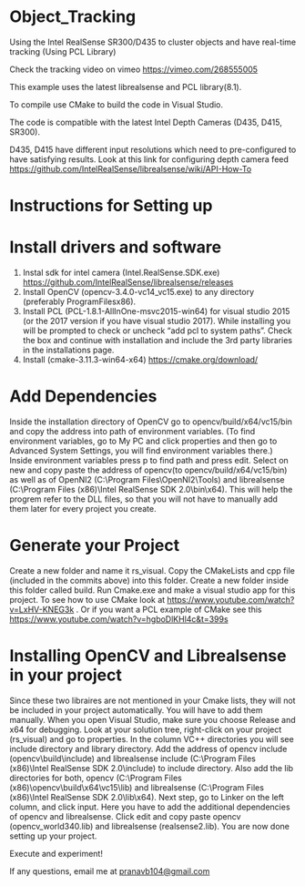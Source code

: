 # Object_Tracking
Using the Intel RealSense SR300/D435 to cluster objects and have real-time tracking (Using PCL Library)

Check the tracking video on vimeo https://vimeo.com/268555005

This example uses the latest librealsense and PCL library(8.1).

To compile use CMake to build the code in Visual Studio.

The code is compatible with the latest Intel Depth Cameras (D435, D415, SR300).

D435, D415 have different input resolutions which need to pre-configured to have satisfying results. 
Look at this link for configuring depth camera feed https://github.com/IntelRealSense/librealsense/wiki/API-How-To 

# Instructions for Setting up

# Install drivers and software 
1.	Instal sdk for intel camera (Intel.RealSense.SDK.exe) https://github.com/IntelRealSense/librealsense/releases 
2.	Install OpenCV (opencv-3.4.0-vc14_vc15.exe) to any directory (preferably ProgramFilesx86).
3.	Install PCL (PCL-1.8.1-AllInOne-msvc2015-win64) for visual studio 2015 (or the 2017 version if you have visual studio 2017). While installing you will be prompted to check or uncheck “add pcl to system paths”. Check the box and continue with installation and include the 3rd party libraries in the installations page. 
4.	Install (cmake-3.11.3-win64-x64)  https://cmake.org/download/ 

# Add Dependencies 
Inside the installation directory of OpenCV go to opencv/build/x64/vc15/bin and copy the address into path of environment variables. (To find environment variables, go to My PC and click properties and then go to Advanced System Settings, you will find environment variables there.)
Inside environment variables press p to find path and press edit. Select on new and copy paste the address of opencv(to opencv/build/x64/vc15/bin) as well as of OpenNI2 (C:\Program Files\OpenNI2\Tools)  and librealsense (C:\Program Files (x86)\Intel RealSense SDK 2.0\bin\x64).
This will help the progrem refer to the DLL files, so that you will not have to manually add them later for every project you create. 

# Generate your Project
Create a new folder and name it rs_visual. Copy the CMakeLists and cpp file (included in the commits above) into this folder. Create a new folder inside this folder called build. Run Cmake.exe and make a visual studio app for this project. To see how to use CMake look at https://www.youtube.com/watch?v=LxHV-KNEG3k . Or if you want a PCL example of CMake see this https://www.youtube.com/watch?v=hgboDlKHl4c&t=399s 

# Installing OpenCV and Librealsense in your project
Since these two libraires are not mentioned in your Cmake lists, they will not be included in your project automatically. You will have to add them manually.
When you open Visual Studio, make sure you choose Release and x64 for debugging. Look at your solution tree, right-click on your project (rs_visual) and go to properties. In the column VC++ directories you will see include directory and library directory. Add the address of opencv include (opencv\build\include) and librealsense include (C:\Program Files (x86)\Intel RealSense SDK 2.0\include) to include directory. Also add the lib directories for both, opencv (C:\Program Files (x86)\opencv\build\x64\vc15\lib) and librealsense (C:\Program Files (x86)\Intel RealSense SDK 2.0\lib\x64).
Next step, go to Linker on the left column, and click input. Here you have to add the additional dependencies of opencv and librealsense. Click edit and copy paste opencv (opencv_world340.lib) and librealsense (realsense2.lib).
You are now done setting up your project.

Execute and experiment!


If any questions, email me at pranavb104@gmail.com
